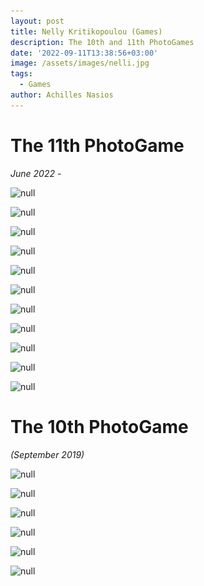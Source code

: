 ```yaml
---
layout: post
title: Nelly Kritikopoulou (Games)
description: The 10th and 11th PhotoGames
date: '2022-09-11T13:38:56+03:00'
image: /assets/images/nelli.jpg
tags:
  - Games
author: Achilles Nasios
---
```

# The 11th PhotoGame

_June 2022_ -

![null](/assets/images/01-νέλλη-κρητικοπούλου.jpg)

![null](/assets/images/02-νέλλη-κρητικοπούλου.jpg)

![null](/assets/images/03-νέλλη-κρητικοπούλου.jpg)

![null](/assets/images/04-νέλλη-κρητικοπούλου.jpg)

![null](/assets/images/05-νέλλη-κρητικοπούλου.jpg)

![null](/assets/images/06-νέλλη-κρητικοπούλου.jpg)

![null](/assets/images/07-νέλλη-κρητικοπούλου.jpg)

![null](/assets/images/08-νέλλη-κρητικοπούλου.jpg)

![null](/assets/images/09-νέλλη-κρητικοπούλου.jpg)

![null](/assets/images/10-νέλλη-κρητικοπούλου.jpg)

![null](/assets/images/11-νέλλη-κρητικοπούλου.jpg)

# The 10th PhotoGame

_(September 2019)_

![null](/assets/images/kritikn_g10_01.jpg)

![null](/assets/images/kritikn_g10_02.jpg)

![null](/assets/images/kritikn_g10_03.jpg)

![null](/assets/images/kritikn_g10_04.jpg)

![null](/assets/images/kritikn_g10_05.jpg)

![null](/assets/images/kritikn_g10_06.jpg)
